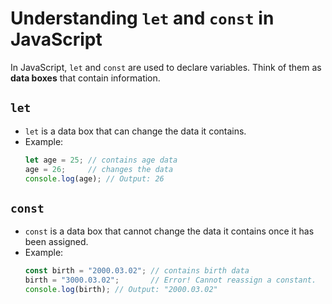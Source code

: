 # Understanding `let` and `const` in JavaScript

In JavaScript, `let` and `const` are used to declare variables. Think of them as **data boxes** that contain information.

## `let`

- `let` is a data box that can change the data it contains.
- Example:
  ```javascript
  let age = 25; // contains age data
  age = 26;     // changes the data
  console.log(age); // Output: 26
  ```

## `const`

- `const` is a data box that cannot change the data it contains once it has been assigned.
- Example:
  ```javascript
  const birth = "2000.03.02"; // contains birth data
  birth = "3000.03.02";       // Error! Cannot reassign a constant.
  console.log(birth); // Output: "2000.03.02"
  ```


